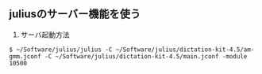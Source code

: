 ## juliusのサーバー機能を使う
1. サーバ起動方法
```
$ ~/Software/julius/julius -C ~/Software/julius/dictation-kit-4.5/am-gmm.jconf -C ~/Software/julius/dictation-kit-4.5/main.jconf -module 10500
```

